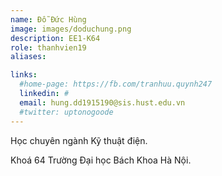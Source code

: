 ```yaml
---
name: Đỗ Đức Hùng
image: images/doduchung.png
description: EE1-K64
role: thanhvien19
aliases:

links:
  #home-page: https://fb.com/tranhuu.quynh247
  linkedin: #
  email: hung.dd1915190@sis.hust.edu.vn
  #twitter: uptonogoode
---
```


Học chuyên ngành Kỹ thuật điện.

Khoá 64 Trường Đại học Bách Khoa Hà Nội.
